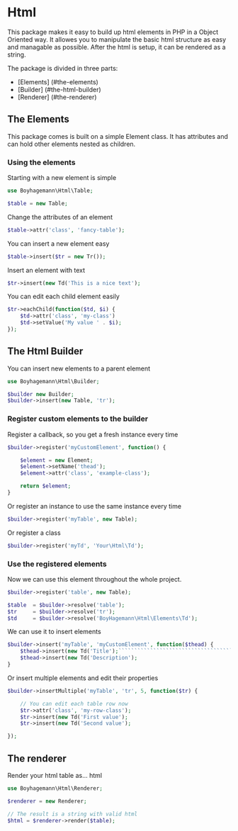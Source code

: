 
Html
====

This package makes it easy to build up html elements in PHP in a Object Oriented way.
It allowes you to manipulate the basic html structure as easy and managable as possible.
After the html is setup, it can be rendered as a string.

The package is divided in three parts:

* [Elements] (#the-elements)
* [Builder] (#the-html-builder)
* [Renderer] (#the-renderer)

## The Elements

This package comes is built on a simple Element class.
It has attributes and can hold other elements nested as children.

### Using the elements

Starting with a new element is simple
```php
use Boyhagemann\Html\Table;

$table = new Table;
```

Change the attributes of an element
```php
$table->attr('class', 'fancy-table');
```

You can insert a new element easy
```php
$table->insert($tr = new Tr());
```

Insert an element with text
```php
$tr->insert(new Td('This is a nice text');
```

You can edit each child element easily
```php
$tr->eachChild(function($td, $i) {
	$td->attr('class', 'my-class')
	$td->setValue('My value ' . $i);
});
```

## The Html Builder
You can insert new elements to a parent element
```php
use Boyhagemann\Html\Builder;

$builder new Builder;
$builder->insert(new Table, 'tr');
```

### Register custom elements to the builder

Register a callback, so you get a fresh instance every time
```php
$builder->register('myCustomElement', function() {

	$element = new Element;
	$element->setName('thead');
	$element->attr('class', 'example-class');

	return $element;
}
```

Or register an instance to use the same instance every time
```php
$builder->register('myTable', new Table);
```

Or register a class
```php
$builder->register('myTd', 'Your\Html\Td');
```

### Use the registered elements

Now we can use this element throughout the whole project.
```php
$builder->register('table', new Table);

$table  = $builder->resolve('table');
$tr 	= $builder->resolve('tr');
$td 	= $builder->resolve('BoyHagemann\Html\Elements\Td');
```

We can use it to insert elements
```php
$builder->insert('myTable', 'myCustomElement', function($thead) {
	$thead->insert(new Td('Title');``````````````````````````````````````````````````````````````````````````````````````````
	$thead->insert(new Td('Description');
}
```

Or insert multiple elements and edit their properties
```php
$builder->insertMultiple('myTable', 'tr', 5, function($tr) {

	// You can edit each table row now
	$tr->attr('class', 'my-row-class');
	$tr->insert(new Td('First value');
	$tr->insert(new Td('Second value');

});
```


## The renderer

Render your html table as... html
```php
use Boyhagemann\Html\Renderer;

$renderer = new Renderer;

// The result is a string with valid html
$html = $renderer->render($table);
```
